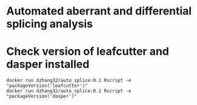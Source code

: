 # Automated aberrant and differential splicing analysis

# Check version of leafcutter and dasper installed

```
docker run dzhang32/auto_splice:0.1 Rscript -e "packageVersion('leafcutter')"
docker run dzhang32/auto_splice:0.1 Rscript -e "packageVersion('dasper')"
```
